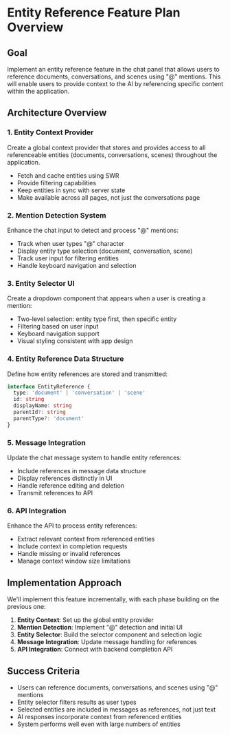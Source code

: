# Entity Reference Feature Plan Overview

## Goal

Implement an entity reference feature in the chat panel that allows users to reference documents, conversations, and scenes using "@" mentions. This will enable users to provide context to the AI by referencing specific content within the application.

## Architecture Overview

### 1. Entity Context Provider

Create a global context provider that stores and provides access to all referenceable entities (documents, conversations, scenes) throughout the application.

- Fetch and cache entities using SWR
- Provide filtering capabilities
- Keep entities in sync with server state
- Make available across all pages, not just the conversations page

### 2. Mention Detection System

Enhance the chat input to detect and process "@" mentions:

- Track when user types "@" character
- Display entity type selection (document, conversation, scene)
- Track user input for filtering entities
- Handle keyboard navigation and selection

### 3. Entity Selector UI

Create a dropdown component that appears when a user is creating a mention:

- Two-level selection: entity type first, then specific entity
- Filtering based on user input
- Keyboard navigation support
- Visual styling consistent with app design

### 4. Entity Reference Data Structure

Define how entity references are stored and transmitted:

```typescript
interface EntityReference {
  type: 'document' | 'conversation' | 'scene'
  id: string
  displayName: string
  parentId?: string
  parentType?: 'document'
}
```

### 5. Message Integration

Update the chat message system to handle entity references:

- Include references in message data structure
- Display references distinctly in UI
- Handle reference editing and deletion
- Transmit references to API

### 6. API Integration

Enhance the API to process entity references:

- Extract relevant context from referenced entities
- Include context in completion requests
- Handle missing or invalid references
- Manage context window size limitations

## Implementation Approach

We'll implement this feature incrementally, with each phase building on the previous one:

1. **Entity Context**: Set up the global entity provider
2. **Mention Detection**: Implement "@" detection and initial UI
3. **Entity Selector**: Build the selector component and selection logic
4. **Message Integration**: Update message handling for references
5. **API Integration**: Connect with backend completion API

## Success Criteria

- Users can reference documents, conversations, and scenes using "@" mentions
- Entity selector filters results as user types
- Selected entities are included in messages as references, not just text
- AI responses incorporate context from referenced entities
- System performs well even with large numbers of entities
